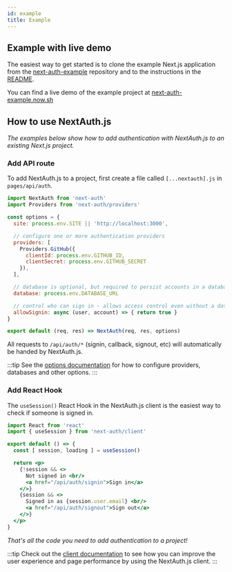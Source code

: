 ```yaml
---
id: example
title: Example
---
```


## Example with live demo

The easiest way to get started is to clone the example Next.js application from the [next-auth-example](https://github.com/iaincollins/next-auth-example) repository and to the instructions in the [README](https://github.com/iaincollins/next-auth-example/blob/master/README.md).

You can find a live demo of the example project at [next-auth-example.now.sh](https://next-auth-example.now.sh)

## How to use NextAuth.js

*The examples below show how to add authentication with NextAuth.js to an existing Next.js project.*

### Add API route

To add NextAuth.js to a project, first create a file called `[...nextauth].js` in `pages/api/auth`.

```javascript title="/pages/api/auth/[...nextauth].js"
import NextAuth from 'next-auth'
import Providers from 'next-auth/providers'

const options = {
  site: process.env.SITE || 'http://localhost:3000',

  // configure one or more authentication providers
  providers: [
    Providers.GitHub({
      clientId: process.env.GITHUB_ID,
      clientSecret: process.env.GITHUB_SECRET
    }),
  ],

  // database is optional, but required to persist accounts in a database
  database: process.env.DATABASE_URL

  // control who can sign in - allows access control even without a database
  allowSignin: async (user, account) => { return true }
}

export default (req, res) => NextAuth(req, res, options)
```

All requests to `/api/auth/*` (signin, callback, signout, etc) will automatically be handed by NextAuth.js.

:::tip
See the [options documentation](/options/basic-options) for how to configure providers, databases and other options.
:::

### Add React Hook

The `useSession()` React Hook in the NextAuth.js client is the easiest way to check if someone is signed in.

```jsx title="/pages/index.js"
import React from 'react'
import { useSession } from 'next-auth/client'

export default () => {
  const [ session, loading ] = useSession()

  return <p>
    {!session && <>
      Not signed in <br/>
      <a href="/api/auth/signin">Sign in</a>
    </>}
    {session && <>
      Signed in as {session.user.email} <br/>
      <a href="/api/auth/signout">Sign out</a>
    </>}
  </p>
}
```

*That's all the code you need to add authentication to a project!*

:::tip
Check out the [client documentation](/getting-started/client) to see how you can improve the user experience and page performance by using the NextAuth.js client.
:::
